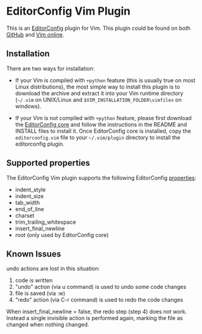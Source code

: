 # EditorConfig Vim Plugin

This is an [EditorConfig][] plugin for Vim. This plugin could be found on both
[GitHub][] and [Vim online][].

## Installation

There are two ways for installation:

- If your Vim is compiled with `+python` feature (this is usually true on most
  Linux distributions), the most simple way to install this plugin is to
  download the archive and extract it into your Vim runtime directory (`~/.vim`
  on UNIX/Linux and `$VIM_INSTALLATION_FOLDER\vimfiles` on windows).

- If your Vim is not compiled with `+python` feature, please first download the
  [EditorConfig core][] and follow the instructions in the README and INSTALL
  files to install it. Once EditorConfig core is installed, copy the
  `editorconfig.vim` file to your `~/.vim/plugin` directory to install the
  editorconfig plugin.


## Supported properties

The EditorConfig Vim plugin supports the following EditorConfig [properties][]:

* indent_style
* indent_size
* tab_width
* end_of_line
* charset
* trim_trailing_whitespace
* insert_final_newline
* root (only used by EditorConfig core)

## Known Issues

undo actions are lost in this situation:

1.  code is written
2.  "undo" action (via u command) is used to undo some code changes
3.  file is saved (via :w)
4.  "redo" action (via C-r command) is used to redo the code changes

When insert_final_newline = false, the redo step (step 4) does not work.
Instead a single invisible action is performed again, marking the file as
changed when nothing changed.

[EditorConfig]: http://editorconfig.org
[EditorConfig core]: https://github.com/editorconfig/editorconfig-core
[GitHub]: https://github.com/editorconfig/editorconfig-vim
[properties]: http://editorconfig.org/#supported-properties
[Vim online]: http://www.vim.org/scripts/script.php?script_id=3934
